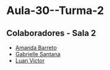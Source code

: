 # Aula-30--Turma-2



## Colaboradores - Sala 2
- [Amanda Barreto](https://github.com/amandacbarreto)
- [Gabrielle Santana](https://github.com/santanagabi/)
- [Luan Victor](https://github.com/LuanME/)
